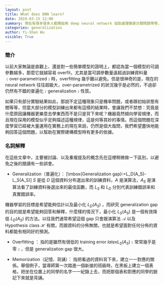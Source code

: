 ```yaml
---
layout: post
title: What does DNN learn?
date: 2019-03-15 12:00
summary: 現在有很多很多人都開始用 deep neural network 協助處理像是分類問題等等，成效也非常好，但是他為什麼可行目前卻沒人曉得，這篇文章主要透過幾篇近年的論文探討這個問題。
categories: generalization
author: Yi-Shan Wu
visible: True
---
```


### 簡介

以前大家無論是直觀上、還是對一些簡單模型的證明上，都認為當一個模型的可調參數越多，那麼它就越容易 overfit，尤其是當可調參數量遠超過訓練資料量﹝over-parametrized﹞時，overfitting 幾乎難以避免。但是很神奇的是，現在的 neural network 往往超級大，over-parametrized 的狀況幾乎是必然的，不過卻仍然有不錯的普遍化﹝generalization﹞性質。

如果只有部分實驗結果如此，那說不定這種現象只是機率問題，或者跟初始狀態有關等等，但當大部分的模型訓練出來都有這樣的結果時，會讓我們不禁想：究竟是什麼原因讓機器更樂意去學東西而不是只是背下來呢？機器竟然傾向學習規律，而且現在採用的模型似乎足夠描述這種規律，這是何等其妙的事情。而這個問題在深度學習已經被大量運用在實務上的現在來說，仍然是個大哉問，我們希望盡快地能夠回答這個問題，以幫助在實際建構模型時有更多的依據。

### 名詞解釋

在這些文章中，主要被討論、以及重複提及的概念先在這裡稍微做一下區別，以避免之後的閱讀有一些誤會。

* Generalization（普遍化）：
\[\mbox{Generalization gap}:=L_D(A_S)-L_S(A_S)\]
$S$ 是從 $D$ 這個資料分布選出來的訓練資料，$A$ 是演算法，$A_S$ 是演算法看了訓練資料後選出來的最佳函數，而 $L_S$ 和 $L_D$ 分別代表訓練錯誤率和真實錯誤率。

機器學習的目標是希望能夠估計以及最小化 $L_D(A_S)$ ，而研究 generalization gap 的目的就是希望能夠回答和解釋，什麼樣的情況下，最小化 $L_S(A_S)$ 是一個有效降低 $L_D(A_S)$ 的方法。以往我們通常希望這個 gap 只會跟演算法 $\mathcal{A}$ 以及 Hypothesis class $\mathcal{H}$ 有關，而跟資料的分佈無關，也就是希望面對任何分佈的資料都能有相同好的預測。

* Overfitting ：
指的是雖然有很低的 training error $latex L_S(A_S)$﹝常常幾乎是零﹞，但是 generalization gap 很大。

* Memorization（記憶、背誦）：
指把看過的資料背下來，建立一一對應的關係。舉個例子，當導師第一次踏進一個新接的班級時，在黑板上建立一個表格，把坐在位置上的同學的名字一一紀錄上去，而把那個表和對應的同學的臉記下來就是背誦。
